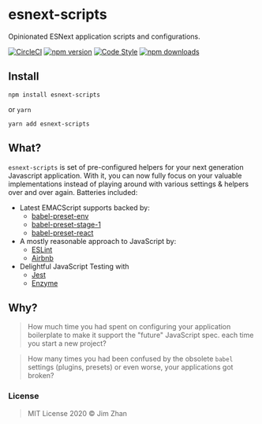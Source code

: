 # esnext-scripts

Opinionated ESNext application scripts and configurations.

[![CircleCI](https://circleci.com/gh/jimzhan/esnext-scripts.svg?style=svg)](https://circleci.com/gh/jimzhan/esnext-scripts)
[![npm version](https://badge.fury.io/js/esnext-scripts.svg)](https://www.npmjs.com/package/esnext-scripts)
[![Code Style](https://badgen.net/badge/code%20style/airbnb/ff5a5f?icon=airbnb)](https://github.com/airbnb/javascript)
[![npm downloads](https://img.shields.io/npm/dt/esnext-scripts.svg)](https://www.npmjs.com/package/esnext-scripts)


## Install

```shell
npm install esnext-scripts
```

or `yarn`

```shell
yarn add esnext-scripts
```

## What?

`esnext-scripts` is set of pre-configured helpers for your next generation Javascript application. With it, you can now fully focus on your valuable implementations instead of playing around with various settings & helpers over and over again. Batteries included:

- Latest EMACScript supports backed by:
  * [babel-preset-env](https://babeljs.io/docs/en/babel-preset-env/)
  * [babel-preset-stage-1](https://babeljs.io/docs/en/babel-preset-stage-1)
  * [babel-preset-react](https://babeljs.io/docs/en/babel-preset-react)
- A mostly reasonable approach to JavaScript by:
  * [ESLint](https://eslint.org/)
  * [Airbnb](https://github.com/airbnb/javascript)
- Delightful JavaScript Testing with
  * [Jest](https://github.com/facebook/jest)
  * [Enzyme](https://github.com/airbnb/enzyme)


## Why?

> How much time you had spent on configuring your application boilerplate to make it support the "future" JavaScript spec. each time you start a new project?

> How many times you had been confused by the obsolete `babel` settings (plugins, presets) or even worse, your applications got broken?


### License

> MIT License 2020 © Jim Zhan
